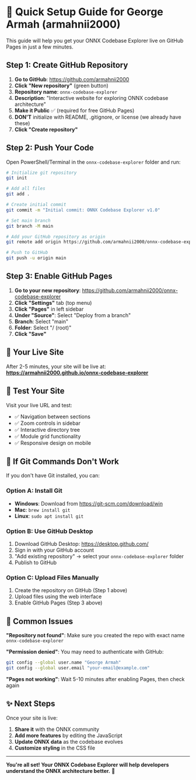 # 🚀 Quick Setup Guide for George Armah (armahnii2000)

This guide will help you get your ONNX Codebase Explorer live on GitHub Pages in just a few minutes.

## Step 1: Create GitHub Repository

1. **Go to GitHub**: https://github.com/armahnii2000
2. **Click "New repository"** (green button)
3. **Repository name**: `onnx-codebase-explorer`
4. **Description**: "Interactive website for exploring ONNX codebase architecture"
5. **Make it Public** ✅ (required for free GitHub Pages)
6. **DON'T** initialize with README, .gitignore, or license (we already have these)
7. **Click "Create repository"**

## Step 2: Push Your Code

Open PowerShell/Terminal in the `onnx-codebase-explorer` folder and run:

```bash
# Initialize git repository
git init

# Add all files
git add .

# Create initial commit
git commit -m "Initial commit: ONNX Codebase Explorer v1.0"

# Set main branch
git branch -M main

# Add your GitHub repository as origin
git remote add origin https://github.com/armahnii2000/onnx-codebase-explorer.git

# Push to GitHub
git push -u origin main
```

## Step 3: Enable GitHub Pages

1. **Go to your new repository**: https://github.com/armahnii2000/onnx-codebase-explorer
2. **Click "Settings"** tab (top menu)
3. **Click "Pages"** in left sidebar
4. **Under "Source"**: Select "Deploy from a branch"
5. **Branch**: Select "main"
6. **Folder**: Select "/ (root)"
7. **Click "Save"**

## 🎉 Your Live Site

After 2-5 minutes, your site will be live at:
**https://armahnii2000.github.io/onnx-codebase-explorer**

## 📱 Test Your Site

Visit your live URL and test:
- ✅ Navigation between sections
- ✅ Zoom controls in sidebar  
- ✅ Interactive directory tree
- ✅ Module grid functionality
- ✅ Responsive design on mobile

## 🔧 If Git Commands Don't Work

If you don't have Git installed, you can:

### Option A: Install Git
- **Windows**: Download from https://git-scm.com/download/win
- **Mac**: `brew install git`
- **Linux**: `sudo apt install git`

### Option B: Use GitHub Desktop
1. Download GitHub Desktop: https://desktop.github.com/
2. Sign in with your GitHub account
3. "Add existing repository" → select your `onnx-codebase-explorer` folder
4. Publish to GitHub

### Option C: Upload Files Manually
1. Create the repository on GitHub (Step 1 above)
2. Upload files using the web interface
3. Enable GitHub Pages (Step 3 above)

## 🚨 Common Issues

**"Repository not found"**: Make sure you created the repo with exact name `onnx-codebase-explorer`

**"Permission denied"**: You may need to authenticate with GitHub:
```bash
git config --global user.name "George Armah"
git config --global user.email "your-email@example.com"
```

**"Pages not working"**: Wait 5-10 minutes after enabling Pages, then check again

## ✨ Next Steps

Once your site is live:
1. **Share it** with the ONNX community
2. **Add more features** by editing the JavaScript
3. **Update ONNX data** as the codebase evolves
4. **Customize styling** in the CSS file

---

**You're all set! Your ONNX Codebase Explorer will help developers understand the ONNX architecture better.** 🎯
